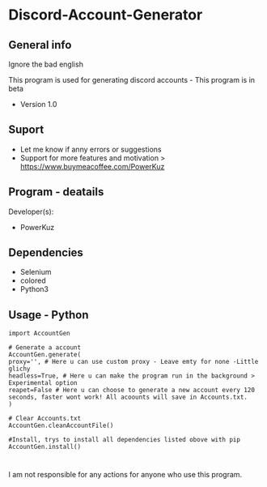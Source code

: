# Discord-Account-Generator

## General info
Ignore the bad english

This program is used for generating discord accounts - This program is in beta
* Version 1.0

## Suport
* Let me know if anny errors or suggestions
* Support for more features and motivation > https://www.buymeacoffee.com/PowerKuz

## Program - deatails
Developer(s):
* PowerKuz

## Dependencies

* Selenium
* colored
* Python3

## Usage - Python

```
import AccountGen

# Generate a account
AccountGen.generate(
proxy='', # Here u can use custom proxy - Leave emty for none -Little glichy
headless=True, # Here u can make the program run in the background > Experimental option
reapet=False # Here u can choose to generate a new account every 120 seconds, faster wont work! All acoounts will save in Accounts.txt.
)

# Clear Accounts.txt
AccountGen.cleanAccountFile()

#Install, trys to install all dependencies listed obove with pip
AccountGen.install()

```
# 
I am not responsible for any actions for anyone who use this program.

